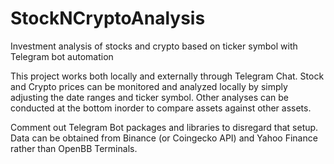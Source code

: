 # StockNCryptoAnalysis
Investment analysis of stocks and crypto based on ticker symbol with Telegram bot automation

This project works both locally and externally through Telegram Chat. 
Stock and Crypto prices can be monitored and analyzed locally by simply adjusting the date ranges and ticker symbol. 
Other analyses can be conducted at the bottom inorder to compare assets against other assets.

Comment out Telegram Bot packages and libraries to disregard that setup. Data can be obtained from Binance (or Coingecko API) and Yahoo Finance rather than OpenBB Terminals.
